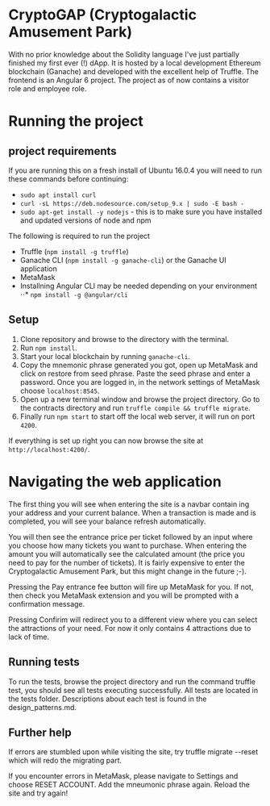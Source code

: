# CryptoGAP (Cryptogalactic Amusement Park)
With no prior knowledge about the Solidity language I've just partially finished my first ever (!) dApp. It is hosted by a local development Ethereum blockchain (Ganache) and developed with the excellent help of Truffle. The frontend is an Angular 6 project. The project as of now contains a visitor role and employee role.

# Running the project
## project requirements
If you are running this on a fresh install of Ubuntu 16.0.4 you will need to run these commands before continuing:

* `sudo apt install curl`
* `curl -sL https://deb.nodesource.com/setup_9.x | sudo -E bash -`
* `sudo apt-get install -y nodejs` - this is to make sure you have installed and updated versions of node and npm

The following is required to run the project

* Truffle (`npm install -g truffle`)
* Ganache CLI (`npm install -g ganache-cli`) or the Ganache UI application
* MetaMask
* Installning Angular CLI may be needed depending on your environment
⋅⋅* `npm install -g @angular/cli`

## Setup
1) Clone repository and browse to the directory with the terminal.
2) Run `npm install`.
3) Start your local blockchain by running `ganache-cli`.
4) Copy the mnemonic phrase generated you got, open up MetaMask and click on restore from seed phrase. Paste the seed phrase and enter a password. Once you are logged in, in the network settings of MetaMask choose `localhost:8545`.
5) Open up a new terminal window and browse the project directory. Go to the contracts directory and run `truffle compile && truffle migrate`.
6) Finally run `npm start` to start off the local web server, it will run on port `4200`.

If everything is set up right you can now browse the site at `http://localhost:4200/`.

# Navigating the web application
The first thing you will see when entering the site is a navbar contain ing your address and your current balance. When a transaction is made and is completed, you will see your balance refresh automatically.

You will then see the entrance price per ticket followed by an input where you choose how many tickets you want to purchase. When entering the amount you will automatically see the calculated amount (the price you need to pay for the number of tickets). It is fairly expensive to enter the Cryptogalactic Amusement Park, but this might change in the future ;-).

Pressing the Pay entrance fee button will fire up MetaMask for you. If not, then check you MetaMask extension and you will be prompted with a confirmation message.

Pressing Confirim will redirect you to a different view where you can select the attractions of your need. For now it only contains 4 attractions due to lack of time.

## Running tests
To run the tests, browse the project directory and run the command truffle test, you should see all tests executing successfully. All tests are located in the tests folder. Descriptions about each test is found in the design_patterns.md.

## Further help
If errors are stumbled upon while visiting the site, try truffle migrate --reset which will redo the migrating part.

If you encounter errors in MetaMask, please navigate to Settings and choose RESET ACCOUNT. Add the mneumonic phrase again. Reload the site and try again!
